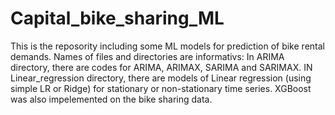 # Capital_bike_sharing_ML
This is the reposority including some ML models for prediction of bike rental demands.
Names of files and directories are informativs: 
In ARIMA directory, there are codes for ARIMA, ARIMAX, SARIMA and SARIMAX.
IN Linear_regression directory, there are models of Linear regression (using simple LR or Ridge) for stationary or non-stationary time series. 
XGBoost was also impelemented on the bike sharing data.
    
